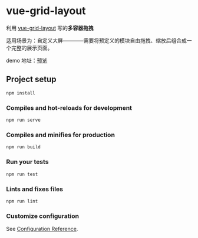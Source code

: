 # vue-grid-layout

利用 [vue-grid-layout](https://github.com/jbaysolutions/vue-grid-layout) 写的**多容器拖拽** 

适用场景为：自定义大屏————需要将预定义的模块自由拖拽、缩放后组合成一个完整的展示页面。

demo 地址：[预览](http://heifun.cn/multi-container-draggable/dist/index.html)
## Project setup
```
npm install
```

### Compiles and hot-reloads for development
```
npm run serve
```

### Compiles and minifies for production
```
npm run build
```

### Run your tests
```
npm run test
```

### Lints and fixes files
```
npm run lint
```

### Customize configuration
See [Configuration Reference](https://cli.vuejs.org/config/).
